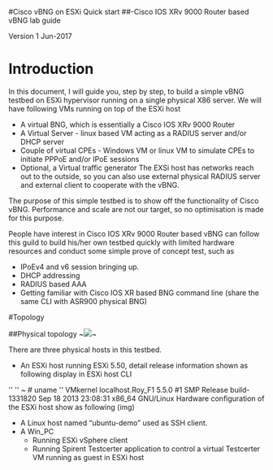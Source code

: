 #Cisco vBNG on ESXi Quick start
##-Cisco IOS XRv 9000 Router based vBNG lab guide

Version 1
Jun-2017





# Introduction

In this document, I will guide you, step by step, to build a simple vBNG testbed on ESXi hypervisor running on a single physical X86 server.
We will have following VMs running on top of the ESXi host
- A virtual BNG, which is essentially a Cisco IOS XRv 9000 Router
- A Virtual Server  - linux based VM acting as a RADIUS server and/or DHCP server
- Couple of virtual CPEs - Windows VM or linux VM to simulate CPEs to initiate PPPoE and/or IPoE sessions
- Optional, a Virtual traffic generator
The EXSi host has networks reach out to the outside, so you can also use external physical RADIUS server and external client to cooperate with the vBNG.

The purpose of this simple testbed is to show off the functionality of Cisco vBNG. Performance and scale are not our target, so no optimisation is made for this purpose.

People have interest in Cisco IOS XRv 9000 Router based vBNG can follow this guild to build his/her own testbed quickly with limited hardware resources and conduct some simple prove of concept test, such as
- IPoEv4 and v6 session bringing up.
- DHCP addressing 
- RADIUS based AAA
- Getting familiar with Cisco IOS XR based BNG command line (share the same CLI with ASR900 physical BNG)


#Topology

##Physical topology
~<img src="https://docs.google.com/drawings/d/17lqMl8q18DxynflSm5A-zUcHKJ8EonfUGIHre9vJFyI/pub?w=960&amp;h=720">~

There are three physical hosts in this testbed.	
- An ESXi host running ESXi 5.50, detail release information shown as following display in ESXi host CLI

'' '' ~ # uname
'' VMkernel localhost.Roy_F1 5.5.0 #1 SMP Release build-1331820 Sep 18 2013 23:08:31 x86_64 GNU/Linux
Hardware configuration of the ESXi host show as following
(img) 
- A Linux host named “ubuntu-demo” used as SSH client.
- A Win\_PC
	- Running ESXi vSphere client
	- Running Spirent Testcerter application to control a virtual Testcerter VM running as guest in ESXi host
